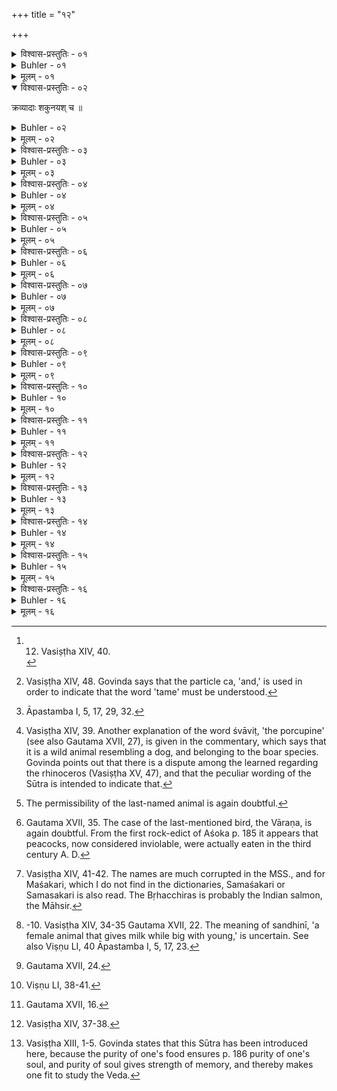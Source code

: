 +++
title = "१२"

+++

<details><summary>विश्वास-प्रस्तुतिः - ०१</summary>

०१  अभक्ष्याः पशवो ग्राम्याः ॥
</details>

<details><summary>Buhler - ०१</summary>

1. Tame animals must not be eaten, [^1] 


[^1]:  12. Vasiṣṭha XIV, 40.
</details>

<details><summary>मूलम् - ०१</summary>

०१  अभक्ष्याः पशवो ग्राम्याः ॥
</details>

<details open><summary>विश्वास-प्रस्तुतिः - ०२</summary>

क्रव्यादाः शकुनयश् च ॥
</details>

<details><summary>Buhler - ०२</summary>

2. Nor carnivorous and (tame) birds, [^2]


[^2]:  Vasiṣṭha XIV, 48. Govinda says that the particle ca, 'and,' is used in order to indicate that the word 'tame' must be understood.
</details>


<details><summary>मूलम् - ०२</summary>

क्रव्यादाः शकुनयश् च ॥
</details>

<details><summary>विश्वास-प्रस्तुतिः - ०३</summary>

०३  तथा कुक्कुटसूकरम् ॥
</details>

<details><summary>Buhler - ०३</summary>

3. Nor (tame) cocks and pigs; [^3] 


[^3]:  Āpastamba I, 5, 17, 29, 32.
</details>

<details><summary>मूलम् - ०३</summary>

०३  तथा कुक्कुटसूकरम् ॥
</details>

<details><summary>विश्वास-प्रस्तुतिः - ०४</summary>

०४  अन्यत्राजाविभ्यः ॥
</details>

<details><summary>Buhler - ०४</summary>

4. Goats and sheep (are) excepted (from the above prohibition).
</details>

<details><summary>मूलम् - ०४</summary>

०४  अन्यत्राजाविभ्यः ॥
</details>

<details><summary>विश्वास-प्रस्तुतिः - ०५</summary>

०५  भक्ष्याः श्वाविद्गोधाशशशल्यककच्छपखङ्गाःखङ्गवर्जाः पञ्च पञ्चनखाः ॥
</details>

<details><summary>Buhler - ०५</summary>

5. Five five-toed animals may be eaten, (viz.) the porcupine, the iguana, the hare, the hedgehog, the tortoise and the rhinoceros, excepting the rhinoceros, [^4] 


[^4]:  Vasiṣṭha XIV, 39. Another explanation of the word śvāviṭ, 'the porcupine' (see also Gautama XVII, 27), is given in the commentary, which says that it is a wild animal resembling a dog, and belonging to the boar species. Govinda points out that there is a dispute among the learned regarding the rhinoceros (Vasiṣṭha XV, 47), and that the peculiar wording of the Sūtra is intended to indicate that.
</details>

<details><summary>मूलम् - ०५</summary>

०५  भक्ष्याः श्वाविद्गोधाशशशल्यककच्छपखङ्गाःखङ्गवर्जाः पञ्च पञ्चनखाः ॥
</details>

<details><summary>विश्वास-प्रस्तुतिः - ०६</summary>

०६  तथा ऋश्यहरिणपृषतमहिषवराहकुलुङ्गाःकुलुङ्गवर्जाः पञ्च द्विखुरिणः ॥
</details>

<details><summary>Buhler - ०६</summary>

6. Likewise five animals with cloven hoofs, (viz.) the white-footed antelope (Nīl-gāi), the (common ravine) deer, the spotted deer, the buffalo, the (wild) boar and the black antelope, excepting the black antelope, [^5] 


[^5]:  The permissibility of the last-named animal is again doubtful.
</details>

<details><summary>मूलम् - ०६</summary>

०६  तथा ऋश्यहरिणपृषतमहिषवराहकुलुङ्गाःकुलुङ्गवर्जाः पञ्च द्विखुरिणः ॥
</details>

<details><summary>विश्वास-प्रस्तुतिः - ०७</summary>

०७  पक्षिणस्तित्तिरिकपोतकपिञ्जलवार्ध्राणसमयूरवारणावारणवर्जाः पञ्च विष्किराः ॥
</details>

<details><summary>Buhler - ०७</summary>

7. (Likewise) five (kinds of) birds that feed scratching with their feet, (viz.) the partridge, the blue rock-pigeon, the francoline partridge, the (crane called) Vārdhrāṇasa, the peacock and the Vāraṇa, excepting the Vāraṇa, [^6] 


[^6]:  Gautama XVII, 35. The case of the last-mentioned bird, the Vāraṇa, is again doubtful. From the first rock-edict of Aśoka p. 185 it appears that peacocks, now considered inviolable, were actually eaten in the third century A. D.
</details>

<details><summary>मूलम् - ०७</summary>

०७  पक्षिणस्तित्तिरिकपोतकपिञ्जलवार्ध्राणसमयूरवारणावारणवर्जाः पञ्च विष्किराः ॥
</details>

<details><summary>विश्वास-प्रस्तुतिः - ०८</summary>

०८  मत्स्याः सहस्रदंष्ट्रश् चिलिचिमोवर्मिबृहच्छिरोमशकरिरोहितराजीवाः ॥
</details>

<details><summary>Buhler - ०८</summary>

8. (And the following) fishes, (viz.) the Silurus Pelorius (Sahasradaṃṣṭrin), the Cilicima, the Varmi, the Bṛhacchiras, the Maśakari(?), the Cyprinus Rohita, and the Rāji. [^7] 


[^7]:  Vasiṣṭha XIV, 41-42. The names are much corrupted in the MSS., and for Maśakari, which I do not find in the dictionaries, Samaśakari or Samasakari is also read. The Bṛhacchiras is probably the Indian salmon, the Māhsir.
</details>

<details><summary>मूलम् - ०८</summary>

०८  मत्स्याः सहस्रदंष्ट्रश् चिलिचिमोवर्मिबृहच्छिरोमशकरिरोहितराजीवाः ॥
</details>

<details><summary>विश्वास-प्रस्तुतिः - ०९</summary>

०९  अनिर्दशाहसंधिनीक्षीरम् अपेयम् ॥
</details>

<details><summary>Buhler - ०९</summary>

9. The milk of a (female animal) whose offspring is not ten days old, and of one that gives milk while big with a young one, must not be drunk, [^8] 


[^8]:  -10. Vasiṣṭha XIV, 34-35 Gautama XVII, 22. The meaning of sandhinī, 'a female animal that gives milk while big with young,' is uncertain. See also Viṣṇu LI, 40 Āpastamba I, 5, 17, 23.
</details>

<details><summary>मूलम् - ०९</summary>

०९  अनिर्दशाहसंधिनीक्षीरम् अपेयम् ॥
</details>

<details><summary>विश्वास-प्रस्तुतिः - १०</summary>

१०  विवत्सान्यवत्सयोश् च ॥
</details>

<details><summary>Buhler - १०</summary>

10. Nor that of a (cow) that has no calf or that (suckles) a strange calf.
</details>

<details><summary>मूलम् - १०</summary>

१०  विवत्सान्यवत्सयोश् च ॥
</details>

<details><summary>विश्वास-प्रस्तुतिः - ११</summary>

११  आविकम् औष्ट्रिकम् ऐकशफम् अपेयम् ॥
</details>

<details><summary>Buhler - ११</summary>

11. (The milk) of sheep, camels, and one-hoofed animals must not be drunk. [^9] 


[^9]:  Gautama XVII, 24.
</details>

<details><summary>मूलम् - ११</summary>

११  आविकम् औष्ट्रिकम् ऐकशफम् अपेयम् ॥
</details>

<details><summary>विश्वास-प्रस्तुतिः - १२</summary>

१२  अपेयपयःपाने कृच्छ्रो ऽन्यत्र गव्यात् ॥
</details>

<details><summary>Buhler - १२</summary>

12. If (he has) drunk (milk) which ought not to be drunk, excepting cow's milk, (he must perform) a Kṛcchra (penance). [^10] 


[^10]:  Viṣṇu LI, 38-41.
</details>

<details><summary>मूलम् - १२</summary>

१२  अपेयपयःपाने कृच्छ्रो ऽन्यत्र गव्यात् ॥
</details>

<details><summary>विश्वास-प्रस्तुतिः - १३</summary>

१३  गव्ये तु त्रिरात्रम् उपवासः ।
</details>

<details><summary>Buhler - १३</summary>

13. But if (he has drunk) cow's milk (that is unfit for use, he shall) fast during three (days and) nights.
</details>

<details><summary>मूलम् - १३</summary>

१३  गव्ये तु त्रिरात्रम् उपवासः ।
</details>

<details><summary>विश्वास-प्रस्तुतिः - १४</summary>

१४  पर्युषितंशाकयूषमांससर्पिःशृतधानागुडदधिमधुसक्तुवर्जम् ॥
</details>

<details><summary>Buhler - १४</summary>

14. Stale (food must not be eaten or drunk) excepting pot-herbs, broths, meat, clarified butter, cooked grain, molasses, sour milk, and barley-meal, [^11] 


[^11]:  Gautama XVII, 16.
</details>

<details><summary>मूलम् - १४</summary>

१४  पर्युषितंशाकयूषमांससर्पिःशृतधानागुडदधिमधुसक्तुवर्जम् ॥
</details>

<details><summary>विश्वास-प्रस्तुतिः - १५</summary>

१५  शुक्तानि तथाजातो गुडः ॥
</details>

<details><summary>Buhler - १५</summary>

15. Nor (substances) which have turned sour, nor molasses which have come into that state. [^12] 


[^12]:  Vasiṣṭha XIV, 37-38.
</details>

<details><summary>मूलम् - १५</summary>

१५  शुक्तानि तथाजातो गुडः ॥
</details>

<details><summary>विश्वास-प्रस्तुतिः - १६</summary>

१६  श्रावण्यां पौर्णमास्याम् आषाढ्यां वोपाकृत्य तैष्यांमाघ्यां वोत्सृजेयुः । उत्सृजेयुः ॥
</details>

<details><summary>Buhler - १६</summary>

16. After performing the ceremony preparatory [^13]  to the beginning of the Veda-study (upākarman) on the (full moon of the month) of Śrāvaṇa or of Aṣāḍha, they shall close the term on the full moon of Taiṣa or Māgha.


[^13]:  Vasiṣṭha XIII, 1-5. Govinda states that this Sūtra has been introduced here, because the purity of one's food ensures p. 186 purity of one's soul, and purity of soul gives strength of memory, and thereby makes one fit to study the Veda.
</details>

<details><summary>मूलम् - १६</summary>

१६  श्रावण्यां पौर्णमास्याम् आषाढ्यां वोपाकृत्य तैष्यांमाघ्यां वोत्सृजेयुः । उत्सृजेयुः ॥
</details>
